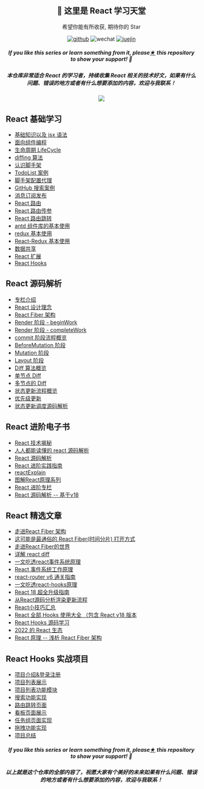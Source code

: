 
<h2 align="center">👋 这里是 React 学习天堂</h2>
<p align="center">希望你能有所收获, 期待你的 Star </p>
<p align="center">
  <a href="https://github.com/linjunc"><img src="https://img.shields.io/badge/GitHub-ff79c6" alt="github"></a>
  <img src="https://img.shields.io/badge/weChat-Ljc--10c-blue" alt="wechat">
  <a href="https://juejin.cn/user/1460594842018446"><img src="https://img.shields.io/badge/juejin-brightgreen" alt="juejin"></a>
</p>

<h5><p align="center"><i>If you like this series or learn something from it, please<a href="https://github.com/linjunc/react-study">★</a> this repository to show your support! 🤩</i></p>
<p>
    <h5 align="center">本仓库非常适合 React 的学习者，持续收集 React 相关的技术好文，如果有什么问题、错误的地方或者有什么想要添加的内容，欢迎与我联系！</h5>
    </p>
</h5>

<p align="center"><a href="https://github.com/linjunc/react-study"><img src="https://ljcimg.oss-cn-beijing.aliyuncs.com/img/reactjs.jpg"></img></a></p>

## React 基础学习

- [基础知识以及 jsx 语法][1-1]
- [面向组件编程][1-2]
- [生命周期 LifeCycle][1-3]
- [diffing 算法][1-4]
- [认识脚手架][1-5]
- [TodoList 案例][1-6]
- [脚手架配置代理][1-7]
- [GitHub 搜索案例][1-8]
- [消息订阅发布][1-9]
- [React 路由][1-10]
- [React 路由传参][1-11]
- [React 路由跳转][1-12]
- [antd 组件库的基本使用][1-13]
- [redux 基本使用][1-14]
- [React-Redux 基本使用][1-15]
- [数据共享][1-16]
- [React 扩展][1-17]
- [React Hooks][1-18]

## React 源码解析

- [专栏介绍][3-1]
- [React 设计理念][3-2]
- [React Fiber 架构][3-3]
- [Render 阶段 - beginWork][3-4]
- [Render 阶段 - completeWork][3-5]
- [commit 阶段流程概览][3-6]
- [BeforeMutation 阶段][3-7]
- [Mutation 阶段][3-8]
- [Layout 阶段][3-9]
- [Diff 算法概览][3-10]
- [单节点 Diff][3-11]
- [多节点的 Diff][3-12]
- [状态更新流程概览][3-13]
- [优先级更新][3-14]
- [状态更新调度源码解析][3-15]

## React 进阶电子书

- [React 技术揭秘][5-1]
- [人人都能读懂的 react 源码解析][5-2]
- [React 源码解析][5-3]
- [React 进阶实践指南][5-4]
- [reactExplain][5-5]
- [图解React原理系列][5-6]
- [React 进阶专栏][5-7]
- [React 源码解析 -- 基于v18][5-8]

## React 精选文章

- [走进React Fiber 架构][4-1]
- [这可能是最通俗的 React Fiber(时间分片) 打开方式][4-2]
- [走进React Fiber的世界][4-3]
- [详解 react diff][4-4]
- [一文吃透react事件系统原理][4-5]
- [React 事件系统工作原理][4-6]
- [react-router v6 通关指南][4-7]
- [一文吃透react-hooks原理][4-8]
- [React 18 超全升级指南][4-9]
- [从React源码分析渲染更新流程][4-10]
- [React小技巧汇总][4-11]
- [React 全部 Hooks 使用大全 （包含 React v18 版本][4-12]
- [React Hooks 源码学习][4-13]
- [2022 的 React 生态][4-14]
- [React 原理 -- 浅析 React Fiber 架构][4-15]

## React Hooks 实战项目

- [项目介绍&登录注册][2-1]
- [项目列表展示][2-2]
- [项目列表功能模块][2-3]  
- [搜索功能实现][2-4]
- [路由跳转页面][2-5]
- [看板页面展示][2-6]
- [任务组页面实现][2-7]
- [拖拽功能实现][2-8]
- [项目总结][2-9]

<h5><p align="center"><i>If you like this series or learn something from it, please<a href="https://github.com/linjunc/react-study">★</a> this repository to show your support! 🤩</i></p>
<p>
    <h5 align="center">以上就是这个仓库的全部内容了，祝愿大家有个美好的未来如果有什么问题、错误的地方或者有什么想要添加的内容，欢迎与我联系！</h5>
    </p>
</h5>

[1-1]: https://github.com/linjunc/react-study/blob/main/React%20%E5%85%A5%E9%97%A8%E5%AD%A6%E4%B9%A0/React%20%E5%85%A5%E9%97%A8%E5%AD%A6%E4%B9%A0%EF%BC%88%E4%B8%80%EF%BC%89--%20%E5%9F%BA%E7%A1%80%E7%9F%A5%E8%AF%86%E4%BB%A5%E5%8F%8A%20jsx%E8%AF%AD%E6%B3%95.md
[1-2]: https://github.com/linjunc/react-study/blob/main/React%20%E5%85%A5%E9%97%A8%E5%AD%A6%E4%B9%A0/React%20%E5%85%A5%E9%97%A8%E5%AD%A6%E4%B9%A0%EF%BC%88%E4%BA%8C%EF%BC%89--%20%E9%9D%A2%E5%90%91%E7%BB%84%E4%BB%B6%E7%BC%96%E7%A8%8B.md
[1-3]: https://github.com/linjunc/react-study/blob/main/React%20%E5%85%A5%E9%97%A8%E5%AD%A6%E4%B9%A0/React%20%E5%85%A5%E9%97%A8%E5%AD%A6%E4%B9%A0%EF%BC%88%E4%B8%89%EF%BC%89%20--%20%E7%BB%84%E4%BB%B6%E7%9A%84%E7%94%9F%E5%91%BD%E5%91%A8%E6%9C%9F.md
[1-4]: https://github.com/linjunc/react-study/blob/main/React%20%E5%85%A5%E9%97%A8%E5%AD%A6%E4%B9%A0/React%20%E5%85%A5%E9%97%A8%E5%AD%A6%E4%B9%A0%EF%BC%88%E5%9B%9B%EF%BC%89--%20diffing%20%E7%AE%97%E6%B3%95.md
[1-5]:https://github.com/linjunc/react-study/blob/main/React%20%E5%85%A5%E9%97%A8%E5%AD%A6%E4%B9%A0/React%20%E5%85%A5%E9%97%A8%E5%AD%A6%E4%B9%A0%EF%BC%88%E4%BA%94%EF%BC%89--%20%E5%88%9D%E5%A7%8B%E5%8C%96%E8%84%9A%E6%89%8B%E6%9E%B6.md
[1-6]:https://github.com/linjunc/react-study/blob/main/React%20%E5%85%A5%E9%97%A8%E5%AD%A6%E4%B9%A0/React%20%E5%85%A5%E9%97%A8%E5%AD%A6%E4%B9%A0%EF%BC%88%E5%85%AD%EF%BC%89--%20TodoList%20%E6%A1%88%E4%BE%8B.md
[1-7]: https://github.com/linjunc/react-study/blob/main/React%20%E5%85%A5%E9%97%A8%E5%AD%A6%E4%B9%A0/React%20%E5%85%A5%E9%97%A8%E5%AD%A6%E4%B9%A0%EF%BC%88%E4%B8%83%EF%BC%89--%20%E8%84%9A%E6%89%8B%E6%9E%B6%E9%85%8D%E7%BD%AE%E4%BB%A3%E7%90%86.md
[1-8]:https://github.com/linjunc/react-study/blob/main/React%20%E5%85%A5%E9%97%A8%E5%AD%A6%E4%B9%A0/React%20%E5%85%A5%E9%97%A8%E5%AD%A6%E4%B9%A0%EF%BC%88%E5%85%AB%EF%BC%89--%20GitHub%20%E6%90%9C%E7%B4%A2%E6%A1%88%E4%BE%8B.md
[1-9]:https://github.com/linjunc/react-study/blob/main/React%20%E5%85%A5%E9%97%A8%E5%AD%A6%E4%B9%A0/React%20%E5%85%A5%E9%97%A8%E5%AD%A6%E4%B9%A0%EF%BC%88%E4%B9%9D%EF%BC%89--%20%E6%B6%88%E6%81%AF%E8%AE%A2%E9%98%85%E5%8F%91%E5%B8%83.md
[1-10]:https://github.com/linjunc/react-study/blob/main/React%20%E5%85%A5%E9%97%A8%E5%AD%A6%E4%B9%A0/React%20%E5%85%A5%E9%97%A8%E5%AD%A6%E4%B9%A0%EF%BC%88%E5%8D%81%EF%BC%89--%20React%20%E8%B7%AF%E7%94%B1.md
[1-11]:https://github.com/linjunc/react-study/blob/main/React%20%E5%85%A5%E9%97%A8%E5%AD%A6%E4%B9%A0/React%20%E5%85%A5%E9%97%A8%E5%AD%A6%E4%B9%A0%EF%BC%88%E5%8D%81%E4%B8%80%EF%BC%89--%20React%20%E8%B7%AF%E7%94%B1%E4%BC%A0%E5%8F%82.md
[1-12]:https://github.com/linjunc/react-study/blob/main/React%20%E5%85%A5%E9%97%A8%E5%AD%A6%E4%B9%A0/React%20%E5%85%A5%E9%97%A8%E5%AD%A6%E4%B9%A0%EF%BC%88%E5%8D%81%E4%BA%8C%EF%BC%89--%20React%20%E8%B7%AF%E7%94%B1%E8%B7%B3%E8%BD%AC.md
[1-13]:https://github.com/linjunc/react-study/blob/main/React%20%E5%85%A5%E9%97%A8%E5%AD%A6%E4%B9%A0/React%20%E5%85%A5%E9%97%A8%E5%AD%A6%E4%B9%A0%EF%BC%88%E5%8D%81%E4%B8%89%EF%BC%89--%20antd%20%E7%9A%84%E5%9F%BA%E6%9C%AC%E4%BD%BF%E7%94%A8.md
[1-14]:https://github.com/linjunc/react-study/blob/main/React%20%E5%85%A5%E9%97%A8%E5%AD%A6%E4%B9%A0/React%20%E5%85%A5%E9%97%A8%E5%AD%A6%E4%B9%A0%EF%BC%88%E5%8D%81%E5%9B%9B%EF%BC%89--%20redux%20%E5%9F%BA%E6%9C%AC%E4%BD%BF%E7%94%A8.md
[1-15]:https://github.com/linjunc/react-study/blob/main/React%20%E5%85%A5%E9%97%A8%E5%AD%A6%E4%B9%A0/React%20%E5%85%A5%E9%97%A8%E5%AD%A6%E4%B9%A0%EF%BC%88%E5%8D%81%E4%BA%94%EF%BC%89--%20React-Redux%20%E5%9F%BA%E6%9C%AC%E4%BD%BF%E7%94%A8.md
[1-16]:https://github.com/linjunc/react-study/blob/main/React%20%E5%85%A5%E9%97%A8%E5%AD%A6%E4%B9%A0/React%20%E5%85%A5%E9%97%A8%E5%AD%A6%E4%B9%A0%EF%BC%88%E5%8D%81%E5%85%AD%EF%BC%89--%20%E6%95%B0%E6%8D%AE%E5%85%B1%E4%BA%AB.md
[1-17]:https://github.com/linjunc/react-study/blob/main/React%20%E5%85%A5%E9%97%A8%E5%AD%A6%E4%B9%A0/React%20%E5%85%A5%E9%97%A8%E5%AD%A6%E4%B9%A0%EF%BC%88%E5%8D%81%E4%B8%83%EF%BC%89--%20React%20%E6%89%A9%E5%B1%95.md
[1-18]:https://github.com/linjunc/react-study/blob/main/React%20%E5%85%A5%E9%97%A8%E5%AD%A6%E4%B9%A0/React%E6%A0%B8%E5%BF%83%20--%20React-Hooks.md

[2-1]:https://github.com/linjunc/react-study/blob/main/React%20Hooks%20%E9%A1%B9%E7%9B%AE/%EF%BC%88%E4%B8%80%EF%BC%89%E7%99%BB%E5%BD%95%E6%B3%A8%E5%86%8C%E9%A1%B5%E9%9D%A2.md
[2-2]:https://github.com/linjunc/react-study/blob/main/React%20Hooks%20%E9%A1%B9%E7%9B%AE/%EF%BC%88%E4%BA%8C%EF%BC%89%E9%A1%B9%E7%9B%AE%E5%88%97%E8%A1%A8%E5%B1%95%E7%A4%BA.md
[2-3]:https://github.com/linjunc/react-study/blob/main/React%20Hooks%20%E9%A1%B9%E7%9B%AE/%EF%BC%88%E4%B8%89%EF%BC%89%E9%A1%B9%E7%9B%AE%E5%88%97%E8%A1%A8%E5%8A%9F%E8%83%BD%E6%A8%A1%E5%9D%97.md
[2-4]:https://github.com/linjunc/react-study/blob/main/React%20Hooks%20%E9%A1%B9%E7%9B%AE/%EF%BC%88%E5%9B%9B%EF%BC%89%20%E6%90%9C%E7%B4%A2%E5%8A%9F%E8%83%BD%E5%AE%9E%E7%8E%B0.md
[2-5]:https://github.com/linjunc/react-study/blob/main/React%20Hooks%20%E9%A1%B9%E7%9B%AE/%EF%BC%88%E4%BA%94%EF%BC%89%E8%B7%AF%E7%94%B1%E8%B7%B3%E8%BD%AC%E9%A1%B5%E9%9D%A2.md
[2-6]:https://github.com/linjunc/react-study/blob/main/React%20Hooks%20%E9%A1%B9%E7%9B%AE/%EF%BC%88%E5%85%AD%EF%BC%89%E7%9C%8B%E6%9D%BF%E9%A1%B5%E9%9D%A2%E5%B1%95%E7%A4%BA.md
[2-7]:https://github.com/linjunc/react-study/blob/main/React%20Hooks%20%E9%A1%B9%E7%9B%AE/%EF%BC%88%E4%B8%83%EF%BC%89%E4%BB%BB%E5%8A%A1%E7%BB%84%E9%A1%B5%E9%9D%A2%E5%AE%9E%E7%8E%B0.md
[2-8]:https://github.com/linjunc/react-study/blob/main/React%20Hooks%20%E9%A1%B9%E7%9B%AE/%EF%BC%88%E5%85%AB%EF%BC%89%E6%8B%96%E6%8B%BD%E5%8A%9F%E8%83%BD%E5%AE%9E%E7%8E%B0.md
[2-9]:https://github.com/linjunc/react-study/blob/main/React%20Hooks%20%E9%A1%B9%E7%9B%AE/%EF%BC%88%E7%BB%88%EF%BC%89%E9%A1%B9%E7%9B%AE%E6%80%BB%E7%BB%93.md

[3-1]: https://linjuncheng.cn/pages/react/hard/start.html
[3-2]: https://linjuncheng.cn/pages/react/hard/fiberidea.html
[3-3]: https://linjuncheng.cn/pages/react/hard/constructure.html
[3-4]: https://linjuncheng.cn/pages/react/hard/beginwork.html
[3-5]: https://linjuncheng.cn/pages/react/hard/completework.html
[3-6]: https://linjuncheng.cn/pages/react/hard/commit.html
[3-7]: https://linjuncheng.cn/pages/react/hard/beforemutation.html
[3-8]: https://linjuncheng.cn/pages/react/hard/mutation.html
[3-9]: https://linjuncheng.cn/pages/react/hard/layout.html
[3-10]: https://linjuncheng.cn/pages/react/hard/diffpre.html
[3-11]: https://linjuncheng.cn/pages/react/hard/singlediff.html
[3-12]: https://linjuncheng.cn/pages/react/hard/arraydiff.html
[3-13]: https://linjuncheng.cn/pages/react/hard/update.html
[3-14]: https://linjuncheng.cn/pages/react/hard/priority.html
[3-15]: https://linjuncheng.cn/pages/react/hard/updatecode.html

[4-1]: https://juejin.cn/post/6844904019660537869
[4-2]: https://juejin.cn/post/6844903975112671239
[4-3]: https://juejin.cn/post/6943896410987659277
[4-4]: https://juejin.cn/post/6844903973585944589
[4-5]: https://juejin.cn/post/6955636911214067720
[4-6]: https://juejin.cn/post/6909271104440205326
[4-7]: https://juejin.cn/post/7069555976717729805
[4-8]: https://juejin.cn/post/6944863057000529933
[4-9]: https://juejin.cn/post/7078511027091931167
[4-10]: https://juejin.cn/post/6844904200824946696
[4-11]: https://juejin.cn/post/6844903890467454989
[4-12]: https://juejin.cn/post/7118937685653192735
[4-13]: https://juejin.cn/post/7114491826694389768
[4-14]: https://juejin.cn/post/7085542534943883301
[4-15]: https://juejin.cn/post/7118752985068339237

[5-1]: https://react.iamkasong.com/
[5-2]: https://xiaochen1024.com/article_item/600ac4384bf83f002edaf54a
[5-3]: https://react.jokcy.me/
[5-4]: https://juejin.cn/book/6945998773818490884
[5-5]: https://github.com/AttackXiaoJinJin/reactExplain
[5-6]: https://7kms.github.io/react-illustration-series/
[5-7]: https://juejin.cn/column/6961274930306482206
[5-8]: https://linjuncheng.cn
